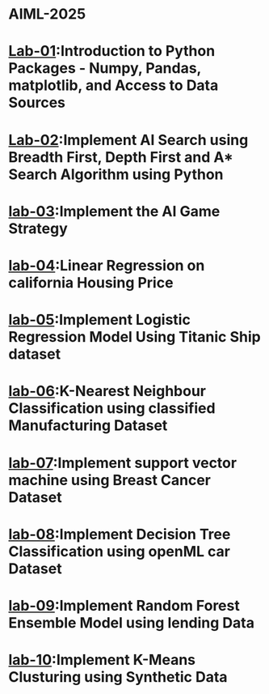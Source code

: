 # AIML-2025
# [Lab-01](https://colab.research.google.com/drive/1CHDktgvuKtOSWh0ZCcGDvL7x48QZQObq#scrollTo=jdEnVblQQErB):Introduction to Python Packages - Numpy, Pandas, matplotlib, and Access to Data Sources
# [Lab-02](https://colab.research.google.com/drive/1d0bjXd31B76rDoOLelBYQTLcWfZamYpo#scrollTo=s86cDn9LTzfE):Implement AI Search using Breadth First, Depth First and A* Search Algorithm using Python
# [lab-03](https://colab.research.google.com/drive/18uQDba67ABkTzORZg2oqNW53sNrLZIum#scrollTo=3diMkkR0EWjg):Implement the AI Game Strategy
# [lab-04](https://colab.research.google.com/drive/1nlcynrHOEdBgNwgl52LqLs1zzLQpmr1H#scrollTo=-KACr0G0yu_s):Linear Regression on california Housing Price
# [lab-05](https://colab.research.google.com/drive/1HzmyFaRnJ_Zn7oG7whsUnef6uqgR3pwh#scrollTo=qo0dYo1LG2pd):Implement Logistic Regression Model Using Titanic Ship dataset
# [lab-06](https://colab.research.google.com/drive/1XExUXtM7BwNya_qguo7zFaUeE0Dj5acf#scrollTo=eOJjwDbM8eHp):K-Nearest Neighbour Classification using classified Manufacturing Dataset
# [lab-07](https://colab.research.google.com/drive/1TlzLRHEx9miyakcFv4I3qsEYJUuPc_Vf#scrollTo=Kv8bIxArJWxh):Implement support vector machine using Breast Cancer Dataset
# [lab-08]():Implement Decision Tree Classification using openML car Dataset
# [lab-09](https://colab.research.google.com/drive/1uJtmD-qCDPBzZxNislQcLj87YNsYiY3):Implement Random Forest Ensemble Model using lending Data
# [lab-10](https://colab.research.google.com/drive/1Er0PLS3jcwKC3TMyLI1lqTxnve2q6uFM#scrollTo=ANLechWnPaIY):Implement K-Means Clusturing using Synthetic Data
